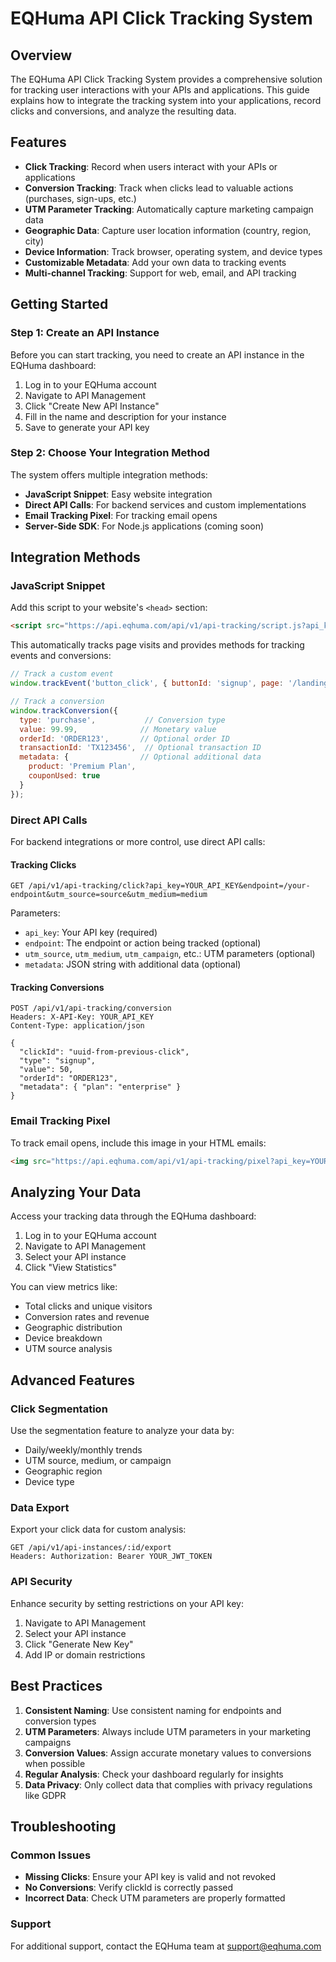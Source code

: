 # EQHuma API Click Tracking System

## Overview

The EQHuma API Click Tracking System provides a comprehensive solution for tracking user interactions with your APIs and applications. This guide explains how to integrate the tracking system into your applications, record clicks and conversions, and analyze the resulting data.

## Features

- **Click Tracking**: Record when users interact with your APIs or applications
- **Conversion Tracking**: Track when clicks lead to valuable actions (purchases, sign-ups, etc.)
- **UTM Parameter Tracking**: Automatically capture marketing campaign data
- **Geographic Data**: Capture user location information (country, region, city)
- **Device Information**: Track browser, operating system, and device types
- **Customizable Metadata**: Add your own data to tracking events
- **Multi-channel Tracking**: Support for web, email, and API tracking

## Getting Started

### Step 1: Create an API Instance

Before you can start tracking, you need to create an API instance in the EQHuma dashboard:

1. Log in to your EQHuma account
2. Navigate to API Management
3. Click "Create New API Instance"
4. Fill in the name and description for your instance
5. Save to generate your API key

### Step 2: Choose Your Integration Method

The system offers multiple integration methods:

- **JavaScript Snippet**: Easy website integration
- **Direct API Calls**: For backend services and custom implementations
- **Email Tracking Pixel**: For tracking email opens
- **Server-Side SDK**: For Node.js applications (coming soon)

## Integration Methods

### JavaScript Snippet

Add this script to your website's `<head>` section:

```html
<script src="https://api.eqhuma.com/api/v1/api-tracking/script.js?api_key=YOUR_API_KEY"></script>
```

This automatically tracks page visits and provides methods for tracking events and conversions:

```javascript
// Track a custom event
window.trackEvent('button_click', { buttonId: 'signup', page: '/landing' });

// Track a conversion
window.trackConversion({
  type: 'purchase',           // Conversion type
  value: 99.99,              // Monetary value
  orderId: 'ORDER123',       // Optional order ID
  transactionId: 'TX123456',  // Optional transaction ID
  metadata: {                // Optional additional data
    product: 'Premium Plan',
    couponUsed: true
  }
});
```

### Direct API Calls

For backend integrations or more control, use direct API calls:

#### Tracking Clicks

```
GET /api/v1/api-tracking/click?api_key=YOUR_API_KEY&endpoint=/your-endpoint&utm_source=source&utm_medium=medium
```

Parameters:
- `api_key`: Your API key (required)
- `endpoint`: The endpoint or action being tracked (optional)
- `utm_source`, `utm_medium`, `utm_campaign`, etc.: UTM parameters (optional)
- `metadata`: JSON string with additional data (optional)

#### Tracking Conversions

```
POST /api/v1/api-tracking/conversion
Headers: X-API-Key: YOUR_API_KEY
Content-Type: application/json

{
  "clickId": "uuid-from-previous-click",
  "type": "signup",
  "value": 50,
  "orderId": "ORDER123",
  "metadata": { "plan": "enterprise" }
}
```

### Email Tracking Pixel

To track email opens, include this image in your HTML emails:

```html
<img src="https://api.eqhuma.com/api/v1/api-tracking/pixel?api_key=YOUR_API_KEY&campaign_id=YOUR_CAMPAIGN_ID&recipient_id=UNIQUE_RECIPIENT_ID" width="1" height="1" alt="" style="display:none;">
```

## Analyzing Your Data

Access your tracking data through the EQHuma dashboard:

1. Log in to your EQHuma account
2. Navigate to API Management
3. Select your API instance
4. Click "View Statistics"

You can view metrics like:
- Total clicks and unique visitors
- Conversion rates and revenue
- Geographic distribution
- Device breakdown
- UTM source analysis

## Advanced Features

### Click Segmentation

Use the segmentation feature to analyze your data by:
- Daily/weekly/monthly trends
- UTM source, medium, or campaign
- Geographic region
- Device type

### Data Export

Export your click data for custom analysis:

```
GET /api/v1/api-instances/:id/export
Headers: Authorization: Bearer YOUR_JWT_TOKEN
```

### API Security

Enhance security by setting restrictions on your API key:

1. Navigate to API Management
2. Select your API instance
3. Click "Generate New Key"
4. Add IP or domain restrictions

## Best Practices

1. **Consistent Naming**: Use consistent naming for endpoints and conversion types
2. **UTM Parameters**: Always include UTM parameters in your marketing campaigns
3. **Conversion Values**: Assign accurate monetary values to conversions when possible
4. **Regular Analysis**: Check your dashboard regularly for insights
5. **Data Privacy**: Only collect data that complies with privacy regulations like GDPR

## Troubleshooting

### Common Issues

- **Missing Clicks**: Ensure your API key is valid and not revoked
- **No Conversions**: Verify clickId is correctly passed
- **Incorrect Data**: Check UTM parameters are properly formatted

### Support

For additional support, contact the EQHuma team at support@eqhuma.com
